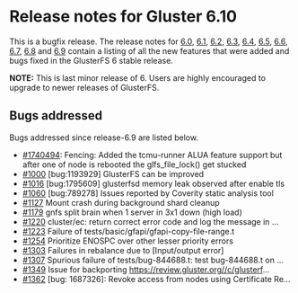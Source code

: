 # Release notes for Gluster 6.10

This is a bugfix release. The release notes for [6.0](6.0.md), [6.1](6.1.md), [6.2](6.2.md), [6.3](6.3.md), [6.4](6.4.md), [6.5](6.5.md), [6.6](6.6.md),
[6.7](6.7.md), [6.8](6.8.md) and [6.9](6.9.md)
contain a listing of all the new features that were added and bugs fixed in the GlusterFS 6 stable release.

**NOTE:** This is last minor release of 6. Users are highly encouraged to upgrade to newer releases of GlusterFS.


## Bugs addressed

Bugs addressed since release-6.9 are listed below.

- [#1740494](https://bugzilla.redhat.com/1740494): Fencing: Added the tcmu-runner ALUA feature support but after one of node is rebooted the glfs_file_lock() get stucked
- [#1000](https://github.com/gluster/glusterfs/issues/1000) [bug:1193929] GlusterFS can be improved
- [#1016](https://github.com/gluster/glusterfs/issues/1016) [bug:1795609] glusterfsd memory leak observed after enable tls
- [#1060](https://github.com/gluster/glusterfs/issues/1060) [bug:789278] Issues reported by Coverity static analysis tool
- [#1127](https://github.com/gluster/glusterfs/issues/1127) Mount crash during background shard cleanup
- [#1179](https://github.com/gluster/glusterfs/issues/1179) gnfs split brain when 1 server in 3x1 down (high load)
- [#1220](https://github.com/gluster/glusterfs/issues/1220) cluster/ec: return correct error code and log the message in ...
- [#1223](https://github.com/gluster/glusterfs/issues/1223) Failure of tests/basic/gfapi/gfapi-copy-file-range.t
- [#1254](https://github.com/gluster/glusterfs/issues/1254) Prioritize ENOSPC over other lesser priority errors
- [#1303](https://github.com/gluster/glusterfs/issues/1303) Failures in rebalance due to [Input/output error]
- [#1307](https://github.com/gluster/glusterfs/issues/1307) Spurious failure of tests/bug-844688.t: test bug-844688.t on ...
- [#1349](https://github.com/gluster/glusterfs/issues/1349) Issue for backporting https://review.gluster.org//c/glusterf...
- [#1362](https://github.com/gluster/glusterfs/issues/1362) [bug: 1687326]: Revoke access from nodes using Certificate Re...
